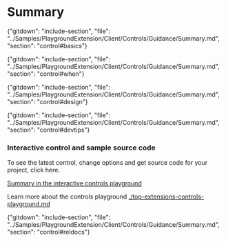 ﻿# Summary

{"gitdown": "include-section", "file": "../Samples/PlaygroundExtension/Client/Controls/Guidance/Summary.md", "section": "control#basics"}

<!-- TODO get an IMAGE to embed here -->

<!-- TODO get an SAMPLE CODE to embed here -->

{"gitdown": "include-section", "file": "../Samples/PlaygroundExtension/Client/Controls/Guidance/Summary.md", "section": "control#when"}

{"gitdown": "include-section", "file": "../Samples/PlaygroundExtension/Client/Controls/Guidance/Summary.md", "section": "control#design"}

{"gitdown": "include-section", "file": "../Samples/PlaygroundExtension/Client/Controls/Guidance/Summary.md", "section": "control#devtips"}

### Interactive control and sample source code
To see the latest control, change options and get source code for your project, click here.

<a href="https://ms.portal.azure.com/?Microsoft_Azure_Playground=true#blade/Microsoft_Azure_Playground/ControlsIndexBlade/SummaryPlayground" target="_blank">Summary in the interactive controls playground</a>

Learn more about the controls playground [./top-extensions-controls-playground.md](./top-extensions-controls-playground.md)


{"gitdown": "include-section", "file": "../Samples/PlaygroundExtension/Client/Controls/Guidance/Summary.md", "section": "control#reldocs"}
